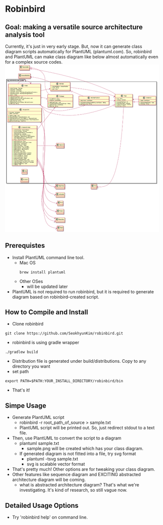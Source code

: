 Robinbird
==========

## Goal: making a versatile source architecture analysis tool
Currently, it's just in very early stage.
But, now it can generate class diagram scripts automatically for PlantUML (plantuml.com).
So, robinbird and PlantUML can make class diagram like below almost automatically even for a complex source codes.
![Class diagram sample](/sample.png)

## Prerequistes
* Install PlantUML command line tool.
  * Mac OS
    ```
    brew install plantuml
    ```
  * Other OSes
    * will be updated later
* PlantUML is not required to run robinbird,
but it is required to generate diagram based on robinbird-created script.

## How to Compile and Install
* Clone robinbird
```
git clone https://github.com/SeokhyunKim/robinbird.git
```
* robinbird is using gradle wrapper
```
./gradlew build
```
* Distribution file is generated under build/distributions. Copy to any directory you want
* set path
```
export PATH=$PATH:YOUR_INSTALL_DIRECTORY/robinbird/bin
```
* That's it!

## Simpe Usage
* Generate PlantUML script
  * robinbird -r root_path_of_source > sample.txt
  * PlantUML script will be printed out. So, just redirect stdout to a text file.
* Then, use PlantUML to convert the script to a diagram
  * plantuml sample.txt
    * sample.png will be created which has your class diagram.
  * If generated diagram is not fitted into a file, try svg format
    * plantuml -tsvg sample.txt
    * svg is scalable vector format
* That's pretty much! Other options are for tweaking your class diagram.
* Other features like sequence diagram and EXCITING abstracted architecture diagram will be coming.
  * what is abstracted architecture diagram? That's what we're investigating. It's kind of research, so still vague now.
    
## Detailed Usage Options
* Try 'robinbird help' on command line.

 
